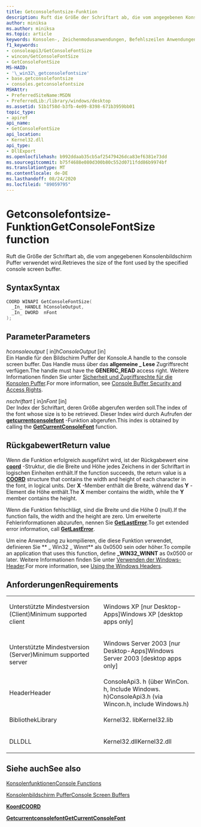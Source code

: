 ```yaml
---
title: Getconsolefontsize-Funktion
description: Ruft die Größe der Schriftart ab, die vom angegebenen Konsolenbildschirm Puffer verwendet wird.
author: miniksa
ms.author: miniksa
ms.topic: article
keywords: Konsolen-, Zeichenmodusanwendungen, Befehlszeilen Anwendungen, Terminalanwendungen, Konsolen-API
f1_keywords:
- consoleapi3/GetConsoleFontSize
- wincon/GetConsoleFontSize
- GetConsoleFontSize
MS-HAID:
- '\_win32\_getconsolefontsize'
- base.getconsolefontsize
- consoles.getconsolefontsize
MSHAttr:
- PreferredSiteName:MSDN
- PreferredLib:/library/windows/desktop
ms.assetid: 51b1f58d-b3fb-4e09-8398-671b3959bb01
topic_type:
- apiref
api_name:
- GetConsoleFontSize
api_location:
- Kernel32.dll
api_type:
- DllExport
ms.openlocfilehash: b992ddaab35cb5af25479426dca83ef6381e73dd
ms.sourcegitcommit: b75f4688e080d300b80c552d0711fdd86b9974bf
ms.translationtype: MT
ms.contentlocale: de-DE
ms.lasthandoff: 08/24/2020
ms.locfileid: "89059795"
---
```

# <a name="getconsolefontsize-function"></a><span data-ttu-id="23f0a-104">Getconsolefontsize-Funktion</span><span class="sxs-lookup"><span data-stu-id="23f0a-104">GetConsoleFontSize function</span></span>


<span data-ttu-id="23f0a-105">Ruft die Größe der Schriftart ab, die vom angegebenen Konsolenbildschirm Puffer verwendet wird.</span><span class="sxs-lookup"><span data-stu-id="23f0a-105">Retrieves the size of the font used by the specified console screen buffer.</span></span>

<a name="syntax"></a><span data-ttu-id="23f0a-106">Syntax</span><span class="sxs-lookup"><span data-stu-id="23f0a-106">Syntax</span></span>
------

```C
COORD WINAPI GetConsoleFontSize(
  _In_ HANDLE hConsoleOutput,
  _In_ DWORD  nFont
);
```

<a name="parameters"></a><span data-ttu-id="23f0a-107">Parameter</span><span class="sxs-lookup"><span data-stu-id="23f0a-107">Parameters</span></span>
----------

<span data-ttu-id="23f0a-108">*hconsoleoutput* \[ in\]</span><span class="sxs-lookup"><span data-stu-id="23f0a-108">*hConsoleOutput* \[in\]</span></span>  
<span data-ttu-id="23f0a-109">Ein Handle für den Bildschirm Puffer der Konsole.</span><span class="sxs-lookup"><span data-stu-id="23f0a-109">A handle to the console screen buffer.</span></span> <span data-ttu-id="23f0a-110">Das Handle muss über das **allgemeine \_ Lese** Zugriffsrecht verfügen.</span><span class="sxs-lookup"><span data-stu-id="23f0a-110">The handle must have the **GENERIC\_READ** access right.</span></span> <span data-ttu-id="23f0a-111">Weitere Informationen finden Sie unter [Sicherheit und Zugriffsrechte für die Konsolen Puffer](console-buffer-security-and-access-rights.md).</span><span class="sxs-lookup"><span data-stu-id="23f0a-111">For more information, see [Console Buffer Security and Access Rights](console-buffer-security-and-access-rights.md).</span></span>

<span data-ttu-id="23f0a-112">*nschriftart* \[ in\]</span><span class="sxs-lookup"><span data-stu-id="23f0a-112">*nFont* \[in\]</span></span>  
<span data-ttu-id="23f0a-113">Der Index der Schriftart, deren Größe abgerufen werden soll.</span><span class="sxs-lookup"><span data-stu-id="23f0a-113">The index of the font whose size is to be retrieved.</span></span> <span data-ttu-id="23f0a-114">Dieser Index wird durch Aufrufen der [**getcurrentconsolefont**](getcurrentconsolefont.md) -Funktion abgerufen.</span><span class="sxs-lookup"><span data-stu-id="23f0a-114">This index is obtained by calling the [**GetCurrentConsoleFont**](getcurrentconsolefont.md) function.</span></span>

<a name="return-value"></a><span data-ttu-id="23f0a-115">Rückgabewert</span><span class="sxs-lookup"><span data-stu-id="23f0a-115">Return value</span></span>
------------

<span data-ttu-id="23f0a-116">Wenn die Funktion erfolgreich ausgeführt wird, ist der Rückgabewert eine [**coord**](coord-str.md) -Struktur, die die Breite und Höhe jedes Zeichens in der Schriftart in logischen Einheiten enthält.</span><span class="sxs-lookup"><span data-stu-id="23f0a-116">If the function succeeds, the return value is a [**COORD**](coord-str.md) structure that contains the width and height of each character in the font, in logical units.</span></span> <span data-ttu-id="23f0a-117">Der **X** -Member enthält die Breite, während das **Y** -Element die Höhe enthält.</span><span class="sxs-lookup"><span data-stu-id="23f0a-117">The **X** member contains the width, while the **Y** member contains the height.</span></span>

<span data-ttu-id="23f0a-118">Wenn die Funktion fehlschlägt, sind die Breite und die Höhe 0 (null).</span><span class="sxs-lookup"><span data-stu-id="23f0a-118">If the function fails, the width and the height are zero.</span></span> <span data-ttu-id="23f0a-119">Um erweiterte Fehlerinformationen abzurufen, nennen Sie [**GetLastError**](https://msdn.microsoft.com/library/windows/desktop/ms679360).</span><span class="sxs-lookup"><span data-stu-id="23f0a-119">To get extended error information, call [**GetLastError**](https://msdn.microsoft.com/library/windows/desktop/ms679360).</span></span>

<span data-ttu-id="23f0a-120">Um eine Anwendung zu kompilieren, die diese Funktion verwendet, definieren Sie \*\* \_ Win32 \_ Winnt\*\* als 0x0500 sein oder höher.</span><span class="sxs-lookup"><span data-stu-id="23f0a-120">To compile an application that uses this function, define **\_WIN32\_WINNT** as 0x0500 or later.</span></span> <span data-ttu-id="23f0a-121">Weitere Informationen finden Sie unter [Verwenden der Windows-Header](https://msdn.microsoft.com/library/windows/desktop/aa383745).</span><span class="sxs-lookup"><span data-stu-id="23f0a-121">For more information, see [Using the Windows Headers](https://msdn.microsoft.com/library/windows/desktop/aa383745).</span></span>

<a name="requirements"></a><span data-ttu-id="23f0a-122">Anforderungen</span><span class="sxs-lookup"><span data-stu-id="23f0a-122">Requirements</span></span>
------------

<table>
<colgroup>
<col width="50%" />
<col width="50%" />
</colgroup>
<tbody>
<tr class="odd">
<td><p><span data-ttu-id="23f0a-123">Unterstützte Mindestversion (Client)</span><span class="sxs-lookup"><span data-stu-id="23f0a-123">Minimum supported client</span></span></p></td>
<td><p><span data-ttu-id="23f0a-124">Windows XP [nur Desktop-Apps]</span><span class="sxs-lookup"><span data-stu-id="23f0a-124">Windows XP [desktop apps only]</span></span></p></td>
</tr>
<tr class="even">
<td><p><span data-ttu-id="23f0a-125">Unterstützte Mindestversion (Server)</span><span class="sxs-lookup"><span data-stu-id="23f0a-125">Minimum supported server</span></span></p></td>
<td><p><span data-ttu-id="23f0a-126">Windows Server 2003 [nur Desktop-Apps]</span><span class="sxs-lookup"><span data-stu-id="23f0a-126">Windows Server 2003 [desktop apps only]</span></span></p></td>
</tr>
<tr class="odd">
<td><p><span data-ttu-id="23f0a-127">Header</span><span class="sxs-lookup"><span data-stu-id="23f0a-127">Header</span></span></p></td>
<td><span data-ttu-id="23f0a-128">ConsoleApi3. h (über WinCon. h, Include Windows. h)</span><span class="sxs-lookup"><span data-stu-id="23f0a-128">ConsoleApi3.h (via Wincon.h, include Windows.h)</span></span></td>
</tr>
<tr class="even">
<td><p><span data-ttu-id="23f0a-129">Bibliothek</span><span class="sxs-lookup"><span data-stu-id="23f0a-129">Library</span></span></p></td>
<td><span data-ttu-id="23f0a-130">Kernel32. lib</span><span class="sxs-lookup"><span data-stu-id="23f0a-130">Kernel32.lib</span></span></td>
</tr>
<tr class="odd">
<td><p><span data-ttu-id="23f0a-131">DLL</span><span class="sxs-lookup"><span data-stu-id="23f0a-131">DLL</span></span></p></td>
<td><span data-ttu-id="23f0a-132">Kernel32.dll</span><span class="sxs-lookup"><span data-stu-id="23f0a-132">Kernel32.dll</span></span></td>
</tr>
<tr class="even">
</tr>
<tr class="odd">
</tr>
<tr class="even">
</tr>
</tbody>
</table>

## <a name="span-idsee_alsospansee-also"></a><span data-ttu-id="23f0a-133"><span id="see_also"></span>Siehe auch</span><span class="sxs-lookup"><span data-stu-id="23f0a-133"><span id="see_also"></span>See also</span></span>


[<span data-ttu-id="23f0a-134">Konsolenfunktionen</span><span class="sxs-lookup"><span data-stu-id="23f0a-134">Console Functions</span></span>](console-functions.md)

[<span data-ttu-id="23f0a-135">Konsolenbildschirm Puffer</span><span class="sxs-lookup"><span data-stu-id="23f0a-135">Console Screen Buffers</span></span>](console-screen-buffers.md)

[<span data-ttu-id="23f0a-136">**Koord**</span><span class="sxs-lookup"><span data-stu-id="23f0a-136">**COORD**</span></span>](coord-str.md)

[<span data-ttu-id="23f0a-137">**Getcurrentconsolefont**</span><span class="sxs-lookup"><span data-stu-id="23f0a-137">**GetCurrentConsoleFont**</span></span>](getcurrentconsolefont.md)

 

 




